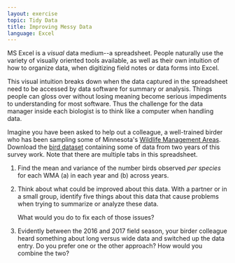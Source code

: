 ```yaml
---
layout: exercise
topic: Tidy Data
title: Improving Messy Data
language: Excel
---
```


MS Excel is a _visual_ data medium--a spreadsheet. People naturally
use the variety of visually oriented tools available, as well as their own intuition of
how to organize data, when digitizing field notes or data forms into Excel. 

This visual intuition breaks down when the data captured 
in the spreadsheet need to be accessed by data software for summary or
analysis. Things people can gloss over without losing meaning
become serious impediments to understanding for most software.
Thus the challenge for the data
manager inside each biologist is to think like a computer when 
handling data.

Imagine you have been asked to help out a colleague, a well-trained
birder who has been sampling some of Minnesota's [Wildlife Management Areas](http://www.dnr.state.mn.us/wmas/index.html).
Download the [bird dataset](https://ericlind.github.io/data-mgmt-4-biologists/data/bird-data.xlsx)
containing some of data from two years of this survey work. Note that there are multiple tabs in this
spreadsheet.

1. Find the mean and variance of the number birds observed _per species_
for each WMA (a) in each year and (b) across years.

2. Think about what could be improved about this data. With a partner
or in a small group, identify five things about this data that cause
 problems when trying to summarize or analyze these data.

	What would you do to fix each of those issues?

3. Evidently between the 2016 and 2017 field season, your birder colleague
heard something about long versus wide data and switched up the data entry. 
Do you prefer one or the other approach? How would you combine the two?
